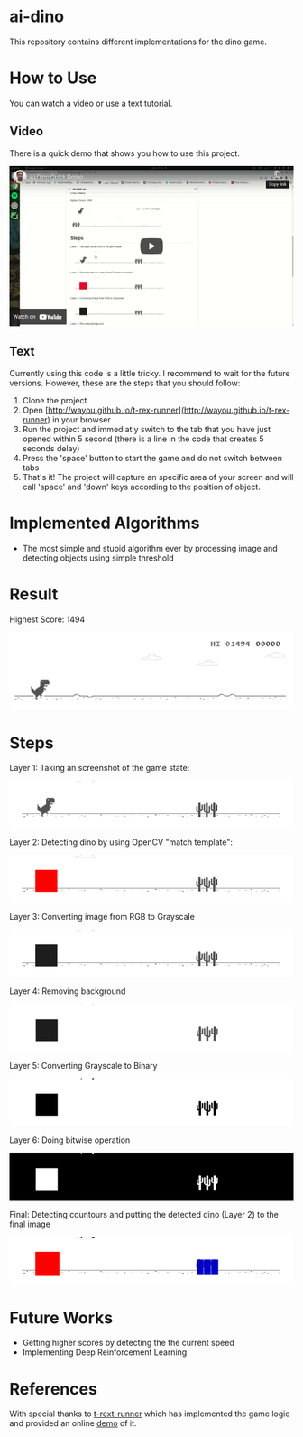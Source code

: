# ai-dino
This repository contains different implementations for the dino game.

# How to Use
You can watch a video or use a text tutorial.

## Video
There is a quick demo that shows you how to use this project.

[![Video Demo](https://github.com/feknall/ai-dino/blob/master/_doc/demo_screenshot.png)](https://www.youtube.com/watch?v=ZYUOoD8heUI)
## Text
Currently using this code is a little tricky. I recommend to wait for the future versions. However, these are the steps that you should follow:
1. Clone the project
2. Open [http://wayou.github.io/t-rex-runner](http://wayou.github.io/t-rex-runner) in your browser
3. Run the project and immediatly switch to the tab that you have just opened within 5 second (there is a line in the code that creates 5 seconds delay)
4. Press the 'space' button to start the game and do not switch between tabs
5. That's it! The project will capture an specific area of your screen and will call 'space' and 'down' keys according to the position of object.


# Implemented Algorithms
- The most simple and stupid algorithm ever by processing image and detecting objects using simple threshold


# Result
Highest Score: 1494

![Dino Gif](_doc/dino.gif)

# Steps
Layer 1: Taking an screenshot of the game state:

![Image 1](_doc/75-image1.png)

Layer 2: Detecting dino by using OpenCV "match template":

![Image 2](_doc/75-image2.png)

Layer 3: Converting image from RGB to Grayscale

![Image 3](_doc/75-image3.png)

Layer 4: Removing background

![Image 4](_doc/75-image4.png)

Layer 5: Converting Grayscale to Binary

![Image 5](_doc/75-image5.png)

Layer 6: Doing bitwise operation

![Image 6](_doc/75-image6.png)

Final: Detecting countours and putting the detected dino (Layer 2) to the final image

![Image 7](_doc/75-image7.png)

# Future Works
- Getting higher scores by detecting the the current speed
- Implementing Deep Reinforcement Learning

# References
With special thanks to [t-rext-runner](https://github.com/wayou/t-rex-runner) which has implemented the game logic and provided an online [demo](http://wayou.github.io/t-rex-runner) of it.
